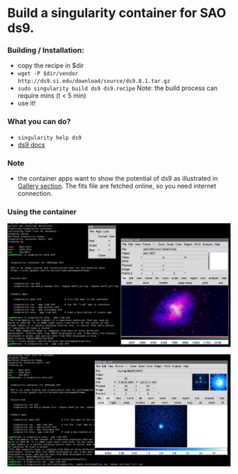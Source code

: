 # Build a singularity container for SAO ds9.

### Building / Installation:

* copy the recipe in $dir
* `wget -P $dir/vendor http://ds9.si.edu/download/source/ds9.8.1.tar.gz`
* `sudo singularity build ds9 ds9.recipe`
  Note: the build process can require mins (t < 5 min)
* use it!

### What you can do?

* `singularity help ds9`
* [ds9 docs](https://sites.google.com/cfa.harvard.edu/saoimageds9/documentation)

### Note

* the container apps want to show the potential of ds9 as illustrated in
  [Gallery section](https://sites.google.com/cfa.harvard.edu/saoimageds9/gallery).
  The fits file are fetched online, so you need internet connection.

### Using the container

![The crab app](assets/crab_app.png)

![Analyzing a skymap](assets/using_ds9.png)

